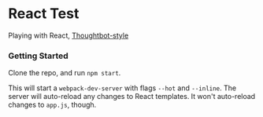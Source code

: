 # React Test
Playing with React, [Thoughtbot-style](https://robots.thoughtbot.com/setting-up-webpack-for-react-and-hot-module-replacement)

### Getting Started

Clone the repo, and run `npm start`.

This will start a `webpack-dev-server` with flags `--hot` and `--inline`. The server will auto-reload any changes to React templates. It won't auto-reload changes to `app.js`, though.